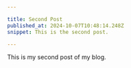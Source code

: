 ```yaml
---

title: Second Post 
published_at: 2024-10-07T10:48:14.248Z 
snippet: This is the second post.

---
```


This is my second post of my blog.
